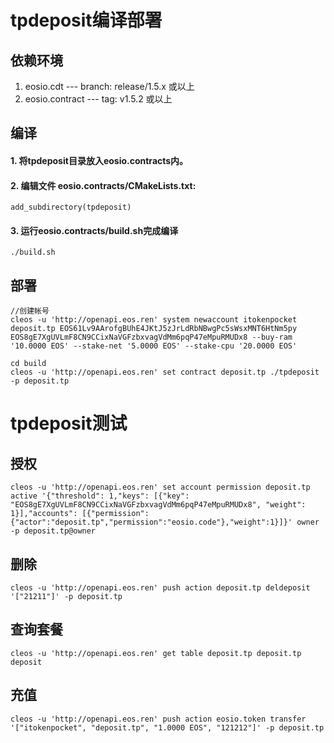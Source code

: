 # tpdeposit编译部署

## 依赖环境

1. eosio.cdt --- branch: release/1.5.x 或以上
2. eosio.contract --- tag:  v1.5.2 或以上

## 编译

#### 1. 将tpdeposit目录放入eosio.contracts内。
#### 2. 编辑文件 eosio.contracts/CMakeLists.txt:

```
add_subdirectory(tpdeposit)
```
#### 3. 运行eosio.contracts/build.sh完成编译
 ```
 ./build.sh
 ```
 
 ## 部署
 
```
//创建帐号
cleos -u 'http://openapi.eos.ren' system newaccount itokenpocket deposit.tp EOS61Lv9AArofgBUhE4JKtJ5zJrLdRbNBwgPc5sWsxMNT6HtNm5py EOS8gE7XgUVLmF8CN9CCixNaVGFzbxvagVdMm6pqP47eMpuRMUDx8 --buy-ram '10.0000 EOS' --stake-net '5.0000 EOS' --stake-cpu '20.0000 EOS'

cd build
cleos -u 'http://openapi.eos.ren' set contract deposit.tp ./tpdeposit -p deposit.tp
```

# tpdeposit测试
## 授权
```
cleos -u 'http://openapi.eos.ren' set account permission deposit.tp active '{"threshold": 1,"keys": [{"key": "EOS8gE7XgUVLmF8CN9CCixNaVGFzbxvagVdMm6pqP47eMpuRMUDx8", "weight": 1}],"accounts": [{"permission":{"actor":"deposit.tp","permission":"eosio.code"},"weight":1}]}' owner -p deposit.tp@owner
```
## 删除
```
cleos -u 'http://openapi.eos.ren' push action deposit.tp deldeposit '["21211"]' -p deposit.tp
```
## 查询套餐
```
cleos -u 'http://openapi.eos.ren' get table deposit.tp deposit.tp deposit
```
## 充值
```
cleos -u 'http://openapi.eos.ren' push action eosio.token transfer '["itokenpocket", "deposit.tp", "1.0000 EOS", "121212"]' -p deposit.tp
```